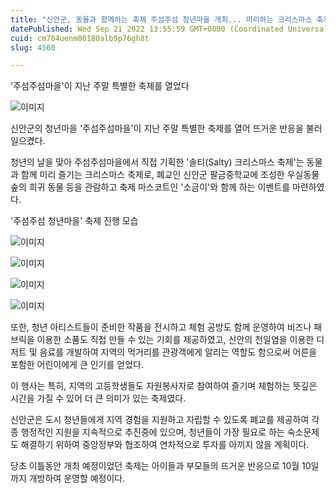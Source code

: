 ```yaml
---
title: "신안군, 동물과 함께하는 축제 주섬주섬 청년마을 개최... 미리하는 크리스마스 축제로 들썩들썩"
datePublished: Wed Sep 21 2022 13:55:59 GMT+0000 (Coordinated Universal Time)
cuid: cm704uenm00180alb9p76gh8t
slug: 4560

---
```



'주섬주섬마을'이 지난 주말 특별한 축제를 열었다

![이미지](https://cdn.hashnode.com/res/hashnode/image/upload/v1739257213879/43989cee-608b-4e86-8575-e59c947412be.jpeg)

신안군의 청년마을 '주섬주섬마을'이 지난 주말 특별한 축제를 열어 뜨거운 반응을 불러일으켰다.

청년의 날을 맞아 주섬주섬마을에서 직접 기획한 '솔티(Salty) 크리스마스 축제'는 동물과 함께 미리 즐기는 크리스마스 축제로, 폐교인 신안군 팔금중학교에 조성한 우실동물숲의 희귀 동물 등을 관람하고 축제 마스코트인 '소금이'와 함께 하는 이벤트를 마련하였다.

'주섬주섬 청년마을' 축제 진행 모습

![이미지](https://cdn.hashnode.com/res/hashnode/image/upload/v1739257215949/cb635398-4dd4-4515-9ca0-35774f267fa7.jpeg)

![이미지](https://cdn.hashnode.com/res/hashnode/image/upload/v1739257217996/1d750db0-39f9-450a-9c6d-56071d164d42.jpeg)

![이미지](https://cdn.hashnode.com/res/hashnode/image/upload/v1739257219942/68d0f154-c141-496a-abb5-b4d3452b2069.jpeg)

![이미지](https://cdn.hashnode.com/res/hashnode/image/upload/v1739257221898/785b7be9-caef-4935-b9be-71e90619ca3f.jpeg)

또한, 청년 아티스트들이 준비한 작품을 전시하고 체험 공방도 함께 운영하여 비즈나 패브릭을 이용한 소품도 직접 만들 수 있는 기회를 제공하였고, 신안의 천일염을 이용한 디저트 및 음료를 개발하여 지역의 먹거리를 관광객에게 알리는 역할도 함으로써 어른을 포함한 어린이에게 큰 인기를 얻었다.

이 행사는 특히, 지역의 고등학생들도 자원봉사자로 참여하여 즐기며 체험하는 뜻깊은 시간을 가질 수 있어 더 큰 의미가 있는 축제였다.

신안군은 도시 청년들에게 지역 경험을 지원하고 자립할 수 있도록 폐교를 제공하여 각종 행정적인 지원을 지속적으로 추진중에 있으며, 청년들이 가장 필요로 하는 숙소문제도 해결하기 위하여 중앙정부와 협조하여 연차적으로 투자를 아끼지 않을 계획이다.

당초 이틀동안 개최 예정이었던 축제는 아이들과 부모들의 뜨거운 반응으로 10월 10일까지 개방하여 운영할 예정이다.